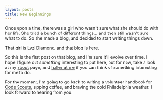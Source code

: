 ```yaml
---
layout: posts
title: New Beginnings
--- 
```


Once upon a time, there was a girl who wasn't sure what she should do with her life. She tried a bunch of different things... and then still wasn't sure what to do. So she made a blog, and decided to start writing things down.

That girl is Lyzi Diamond, and that blog is here.

So this is the first post on that blog, and I'm sure it'll evolve over time. I hope I figure out _something_ interesting to put here, but for now, take a look at my [about]("/about.html") page, and [holler at me]("mailto:lyzidiamond@gmail.com") if you can think of something interesting for me to do.

For the moment, I'm going to go back to writing a volunteer handbook for [Code Scouts]("http://codescouts.org"), sipping coffee, and braving the cold Philadelphia weather. I look forward to hearing from you.